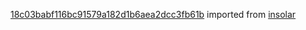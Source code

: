 [18c03babf116bc91579a182d1b6aea2dcc3fb61b](https://github.com/insolar/insolar/commit/18c03babf116bc91579a182d1b6aea2dcc3fb61b) imported from [insolar](https://github.com/insolar/insolar)
